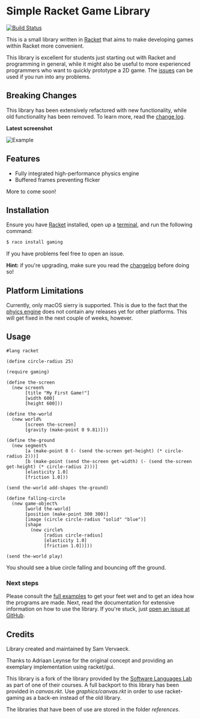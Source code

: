 Simple Racket Game Library
==========================

[![Build Status](https://travis-ci.org/samvv/racket-gaming.svg?branch=master)](https://travis-ci.org/samvv/racket-gaming)

This is a small library written in [Racket](https://racket-lang.org) that aims to make developing
games within Racket more convenient.

This library is excellent for students just starting out with Racket and
programming in general, while it might also be useful to more experienced
programmers who want to quickly prototype a 2D game. The
[issues](https://github.com/samvv/racket-gaming/labels/question) can be used if
you run into any problems.

## Breaking Changes

This library has been extensively refactored with new functionality, while old
functionality has been removed. To learn more, read the [change
log](https://github.com/samvv/racket-gaming/tree/master/CHANGELOG.md).

**Latest screenshot**

![Example](http://i65.tinypic.com/33cao44.gif)

## Features ##

 - Fully integrated high-performance physics engine
 - Buffered frames preventing flicker

More to come soon!

## Installation

Ensure you have [Racket](https://racket-lang.org) installed, open up a
[terminal](https://help.ubuntu.com/community/UsingTheTerminal), and run the
following command:

```bash
$ raco install gaming
```

If you have problems feel free to open an issue.

**Hint:** if you're upgrading, make sure you read the
[changelog](https://github.com/samvv/racket-gaming/tree/master/CHANGELOG.md)
before doing so!

## Platform Limitations

Currently, only macOS sierry is supported. This is due to the fact that the
[phyics engine](https://github.com/samvv/ramunk)
does not contain any releases yet for other platforms. This will get fixed in
the next couple of weeks, however.

## Usage

```racket
#lang racket

(define circle-radius 25)

(require gaming)

(define the-screen
  (new screen%
       [title "My First Game!"]
       [width 600]
       [height 600]))

(define the-world 
  (new world% 
       [screen the-screen]
       [gravity (make-point 0 9.81)]))

(define the-ground
  (new segment%
       [a (make-point 0 (- (send the-screen get-height) (* circle-radius 2)))]
       [b (make-point (send the-screen get-width) (- (send the-screen get-height) (* circle-radius 2)))]
       [elasticity 1.0]
       [friction 1.0]))

(send the-world add-shapes the-ground)

(define falling-circle
  (new game-object%
       [world the-world]
       [position (make-point 300 300)]
       [image (circle circle-radius "solid" "blue")]
       [shape
         (new circle%
              [radius circle-radius]
              [elasticity 1.0]
              [friction 1.0])]))

(send the-world play)
```

You should see a blue circle falling and bouncing off the ground.

### Next steps

Please consult the
[full examples](https://github.com/samvv/racket-gaming/tree/master/examples) to get
your feet wet and to get an idea how the programs are made. Next, read
the documentation for extensive information on how to use the library. If you're stuck,
just [open an issue at GitHub](https://github.com/samvv/racket-gaming/issues/new).

## Credits

Library created and maintained by Sam Vervaeck.

Thanks to Adriaan Leynse for the original concept and
providing an exemplary implementation using racket/gui.

This library is a fork of the library provided by the
[Software Languages Lab](http://soft.vub.ac.be/soft/edu/teaching) as
part of one of their courses. A full backport to this library
has been provided in *canvas.rkt*. Use *graphics/canvas.rkt*  in
order to use racket-gaming as a back-en instead of the old library.
 
The libraries that have been of use are stored in the folder *references*.
